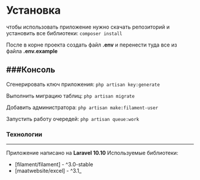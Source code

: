 # Установка

чтобы использовать приложение нужно скачать репозиторий и установить все библиотеки:
`composer install`

После в корне проекта создать файл **.env** и перенести туда все из файла  **.env.example**


###Консоль
---
Сгенерировать ключ приложения: `php artisan key:generate`

Выполнить миграцию таблиц:
`php artisan migrate`

Добавить администратора:
`php artisan make:filament-user`

Запустить работу очередей:
`php artisan queue:work`

### Технологии
---
Приложение написано на **Laravel 10.10**
Используемые библиотеки:

- [filament/filament] - ^3.0-stable
- [maatwebsite/excel] - ^3.1_
